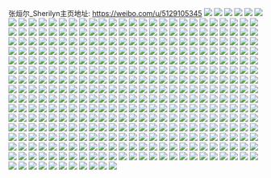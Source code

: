 张烜尔_Sherilyn主页地址: https://weibo.com/u/5129105345 
![](https://wx4.sinaimg.cn/mw2000/005B7cBzly1h8s7uiyf78j30u0190aeo.jpg) 
![](https://wx4.sinaimg.cn/mw2000/005B7cBzly1h8s7umvdgxj330u1nmx6p.jpg) 
![](https://wx4.sinaimg.cn/mw2000/005B7cBzly1h8s7upqegmj30u01900ya.jpg) 
![](https://wx4.sinaimg.cn/mw2000/005B7cBzly1h8s7uw8sw5j329f29fb2b.jpg) 
![](https://wx4.sinaimg.cn/mw2000/005B7cBzly1h8s7uwvqnhj30u0190k07.jpg) 
![](https://wx4.sinaimg.cn/mw2000/005B7cBzly1h8s7uxj1pvj31900u0tdt.jpg) 
![](https://wx4.sinaimg.cn/mw2000/005B7cBzly1h8s7uxv1u2j31900u07d3.jpg) 
![](https://wx4.sinaimg.cn/mw2000/005B7cBzly1h8s7uy8pwej30u0140q61.jpg) 
![](https://wx4.sinaimg.cn/mw2000/005B7cBzly1h8s7uyob3tj30u0190n6a.jpg) 
![](https://wx4.sinaimg.cn/mw2000/005B7cBzly1h8s7uyxqp9j31930u0n2a.jpg) 
![](https://wx4.sinaimg.cn/mw2000/005B7cBzly1h80gm6hcfqj32801o0u0x.jpg) 
![](https://wx4.sinaimg.cn/mw2000/005B7cBzly1h80gm79vtgj31c00u0dow.jpg) 
![](https://wx4.sinaimg.cn/mw2000/005B7cBzly1h80gm7mxvbj31900u0thr.jpg) 
![](https://wx4.sinaimg.cn/mw2000/005B7cBzly1h80gm93xoqj32801o01kx.jpg) 
![](https://wx4.sinaimg.cn/mw2000/005B7cBzly1h806b8kv4ej32dc1kwu0x.jpg) 
![](https://wx4.sinaimg.cn/mw2000/005B7cBzly1h806b9s214j313o13oar1.jpg) 
![](https://wx4.sinaimg.cn/mw2000/005B7cBzly1h806bg7x1zj322o340npf.jpg) 
![](https://wx4.sinaimg.cn/mw2000/005B7cBzly1h806bgwk7uj30ty152ajp.jpg) 
![](https://wx4.sinaimg.cn/mw2000/005B7cBzly1h7k2b12l9nj32c03401kx.jpg) 
![](https://wx4.sinaimg.cn/mw2000/005B7cBzly1h7k2b48o2tj32c03401kz.jpg) 
![](https://wx4.sinaimg.cn/mw2000/005B7cBzly1h7k2az9n2ej32c0340e81.jpg) 
![](https://wx4.sinaimg.cn/mw2000/005B7cBzly1h7k2b7yvszj32c03404qr.jpg) 
![](https://wx4.sinaimg.cn/mw2000/005B7cBzly1h76golm8mwj30sg0sg756.jpg) 
![](https://wx4.sinaimg.cn/mw2000/005B7cBzly1h76gola4gdj30ke0sgtfz.jpg) 
![](https://wx4.sinaimg.cn/mw2000/005B7cBzly1h76golv8dhj30sg0rntei.jpg) 
![](https://wx4.sinaimg.cn/mw2000/005B7cBzly1h6zhjct2m6j334022m4qr.jpg) 
![](https://wx4.sinaimg.cn/mw2000/005B7cBzly1h6zhjfht12j334022okjm.jpg) 
![](https://wx4.sinaimg.cn/mw2000/005B7cBzly1h6zhjgpqf1j30ru1qlqau.jpg) 
![](https://wx4.sinaimg.cn/mw2000/005B7cBzly1h6zhjhc6k9j31900u0q6h.jpg) 
![](https://wx4.sinaimg.cn/mw2000/005B7cBzly1h6zhjhp7w5j30u0186wf4.jpg) 
![](https://wx4.sinaimg.cn/mw2000/005B7cBzly1h6zhjas024j31hc0u040f.jpg) 
![](https://wx4.sinaimg.cn/mw2000/005B7cBzly1h6zhji7r69j31900u07gj.jpg) 
![](https://wx4.sinaimg.cn/mw2000/005B7cBzly1h6zhjizyqnj30qy11zqaz.jpg) 
![](https://wx4.sinaimg.cn/mw2000/005B7cBzly1h6zhjipz99j315k0u012y.jpg) 
![](https://wx4.sinaimg.cn/mw2000/005B7cBzly1h6gyfnk2omj30u022s10r.jpg) 
![](https://wx4.sinaimg.cn/mw2000/005B7cBzly1h6gyer51d6j31900u04at.jpg) 
![](https://wx4.sinaimg.cn/mw2000/005B7cBzly1h6gyerroqcj31o70u0njq.jpg) 
![](https://wx4.sinaimg.cn/mw2000/005B7cBzly1h6gyesvlpgj31jk2bcjta.jpg) 
![](https://wx4.sinaimg.cn/mw2000/005B7cBzly1h6gyevqmsuj334022oe83.jpg) 
![](https://wx4.sinaimg.cn/mw2000/005B7cBzly1h6gyey9refj33zp2nvhdx.jpg) 
![](https://wx4.sinaimg.cn/mw2000/005B7cBzly1h6ek1ni79ij333z22n49c.jpg) 
![](https://wx4.sinaimg.cn/mw2000/005B7cBzly1h6ek1d7qolj332c2aqhdv.jpg) 
![](https://wx4.sinaimg.cn/mw2000/005B7cBzly1h6ek1q9zm3j32c0340x6q.jpg) 
![](https://wx4.sinaimg.cn/mw2000/005B7cBzly1h5tkav8tq0j32qf35su10.jpg) 
![](https://wx4.sinaimg.cn/mw2000/005B7cBzly1h5tkaw2ricj31hc0zkap4.jpg) 
![](https://wx4.sinaimg.cn/mw2000/005B7cBzly1h5tkayki0ij322o340x6q.jpg) 
![](https://wx4.sinaimg.cn/mw2000/005B7cBzly1h5tkazfjmtj3340340e82.jpg) 
![](https://wx4.sinaimg.cn/mw2000/005B7cBzly1h5tkaqj48oj334022o4qq.jpg) 
![](https://wx4.sinaimg.cn/mw2000/005B7cBzly1h5tkb1o2mlj322o340u0y.jpg) 
![](https://wx4.sinaimg.cn/mw2000/005B7cBzly1h5nzur632hj32hh1ecqv6.jpg) 
![](https://wx4.sinaimg.cn/mw2000/005B7cBzly1h5nzus24taj33402c0kjm.jpg) 
![](https://wx4.sinaimg.cn/mw2000/005B7cBzly1h5nzuolx32j32iy1f6npe.jpg) 
![](https://wx4.sinaimg.cn/mw2000/005B7cBzly1h5nzuu099hj33402c04qt.jpg) 
![](https://wx4.sinaimg.cn/mw2000/005B7cBzly1h5nzuwdvljj32iy1f67wi.jpg) 
![](https://wx4.sinaimg.cn/mw2000/005B7cBzly1h5nzuxrd9ij33402c0npg.jpg) 
![](https://wx4.sinaimg.cn/mw2000/005B7cBzly1h5nzuzes77j33402c0kjm.jpg) 
![](https://wx4.sinaimg.cn/mw2000/005B7cBzly1h5nzv17t4fj32iy1f67wi.jpg) 
![](https://wx4.sinaimg.cn/mw2000/005B7cBzly1h5nzv1zf32j33402c0hdu.jpg) 
![](https://wx4.sinaimg.cn/mw2000/005B7cBzly1h5emk85r9zj322o340qv7.jpg) 
![](https://wx4.sinaimg.cn/mw2000/005B7cBzly1h5emk3s1j9j334022ou10.jpg) 
![](https://wx4.sinaimg.cn/mw2000/005B7cBzly1h5emkbrlksj322o340u0z.jpg) 
![](https://wx4.sinaimg.cn/mw2000/005B7cBzly1h5emkdf0e5j31ba1yw7t6.jpg) 
![](https://wx4.sinaimg.cn/mw2000/005B7cBzly1h5emke25wgj30zk0npthu.jpg) 
![](https://wx4.sinaimg.cn/mw2000/005B7cBzly1h5emkemmtij30zk0np4i0.jpg) 
![](https://wx4.sinaimg.cn/mw2000/005B7cBzly1h50ekkxtgxj30ru114aik.jpg) 
![](https://wx4.sinaimg.cn/mw2000/005B7cBzly1h50eklb2mdj30ru114134.jpg) 
![](https://wx4.sinaimg.cn/mw2000/005B7cBzly1h50eklreifj30ru114aiq.jpg) 
![](https://wx4.sinaimg.cn/mw2000/005B7cBzly1h50ekm4hpvj30ru114wok.jpg) 
![](https://wx4.sinaimg.cn/mw2000/005B7cBzly1h50ekmo2asj318g0tngxr.jpg) 
![](https://wx4.sinaimg.cn/mw2000/005B7cBzly1h50ekkeia7j32al1j3hdt.jpg) 
![](https://wx4.sinaimg.cn/mw2000/005B7cBzly1h3vxoltlk0j30su0sugog.jpg) 
![](https://wx4.sinaimg.cn/mw2000/005B7cBzly1h3vxpgw06pj30or0orjsx.jpg) 
![](https://wx4.sinaimg.cn/mw2000/005B7cBzly1h3vxol3yyyj31400u0amr.jpg) 
![](https://wx4.sinaimg.cn/mw2000/005B7cBzly1h3vxph5bm3j30ji0jidh4.jpg) 
![](https://wx4.sinaimg.cn/mw2000/005B7cBzly1h3vxolik7qj30u00u042k.jpg) 
![](https://wx4.sinaimg.cn/mw2000/005B7cBzly1h3vxqy8iptj30nh15pwmw.jpg) 
![](https://wx4.sinaimg.cn/mw2000/005B7cBzly1h3v3jl6mo6j31sc2ds4qr.jpg) 
![](https://wx4.sinaimg.cn/mw2000/005B7cBzly1h3v3jk75y3j31sc2ds4qr.jpg) 
![](https://wx4.sinaimg.cn/mw2000/005B7cBzly1h3v3jm372nj31sc2ds7wj.jpg) 
![](https://wx4.sinaimg.cn/mw2000/005B7cBzly1h3v3jn4atmj31sc2ds1kz.jpg) 
![](https://wx4.sinaimg.cn/mw2000/005B7cBzly1h1xc5zf37vj32c02c0kfw.jpg) 
![](https://wx4.sinaimg.cn/mw2000/005B7cBzly1h1mbf2lylcj31kw1kwh98.jpg) 
![](https://wx4.sinaimg.cn/mw2000/005B7cBzly1h1mbb2001pj32dc1kwkjl.jpg) 
![](https://wx4.sinaimg.cn/mw2000/005B7cBzly1h1mbf388vbj31kw1kw4l7.jpg) 
![](https://wx4.sinaimg.cn/mw2000/005B7cBzly1h1mbb11zyzj32dc1kwkjl.jpg) 
![](https://wx4.sinaimg.cn/mw2000/005B7cBzly1h1mbjfrtogj31kw1kwke8.jpg) 
![](https://wx4.sinaimg.cn/mw2000/005B7cBzly1h1mbb0d8z7j32dc1kwkjl.jpg) 
![](https://wx4.sinaimg.cn/mw2000/005B7cBzly1h1mbf3ohaoj31kw1kwqqs.jpg) 
![](https://wx4.sinaimg.cn/mw2000/005B7cBzly1h1mbicaa68j32dc1kwkjl.jpg) 
![](https://wx4.sinaimg.cn/mw2000/005B7cBzly1h1mbf24xg2j31kw1kwx1w.jpg) 
![](https://wx4.sinaimg.cn/mw2000/005B7cBzly1h1c0tu4kk1j31kw2dc1ky.jpg) 
![](https://wx4.sinaimg.cn/mw2000/005B7cBzly1h1c0tuyb3vj31kw2dc1ky.jpg) 
![](https://wx4.sinaimg.cn/mw2000/005B7cBzly1h1c0twjiy3j31kw2dc1ky.jpg) 
![](https://wx4.sinaimg.cn/mw2000/005B7cBzly1h1c0tx8ks5j31kw2dcx6p.jpg) 
![](https://wx4.sinaimg.cn/mw2000/005B7cBzly1h19e1nhr2jj32c02c0x6q.jpg) 
![](https://wx4.sinaimg.cn/mw2000/005B7cBzly1h19e1m9bk2j32c02c0kjn.jpg) 
![](https://wx4.sinaimg.cn/mw2000/005B7cBzly1h19e1p43i9j32c02c01kz.jpg) 
![](https://wx4.sinaimg.cn/mw2000/005B7cBzly1h0te18xd8ij32c02c0x6p.jpg) 
![](https://wx4.sinaimg.cn/mw2000/005B7cBzly1h0te1a6rlpj32c02c0npd.jpg) 
![](https://wx4.sinaimg.cn/mw2000/005B7cBzly1h0lbn9pxebj32c02c04qq.jpg) 
![](https://wx4.sinaimg.cn/mw2000/005B7cBzly1h03sppqytwj32c03407wk.jpg) 
![](https://wx4.sinaimg.cn/mw2000/005B7cBzly1h03spli0hgj327b2xphdv.jpg) 
![](https://wx4.sinaimg.cn/mw2000/005B7cBzly1h03sps6nacj32c03404qs.jpg) 
![](https://wx4.sinaimg.cn/mw2000/005B7cBzly1h03spw87qej32c0340b2b.jpg) 
![](https://wx4.sinaimg.cn/mw2000/005B7cBzly1h03sptt4mlj31p32crnpd.jpg) 
![](https://wx4.sinaimg.cn/mw2000/005B7cBzly1h03sq0gvbzj32c0340x6r.jpg) 
![](https://wx4.sinaimg.cn/mw2000/005B7cBzly1gzwuoo686gj327z33znpd.jpg) 
![](https://wx4.sinaimg.cn/mw2000/005B7cBzly1gzwuonjyl1j310b1igh0o.jpg) 
![](https://wx4.sinaimg.cn/mw2000/005B7cBzly1gzvupbra1nj322b33h7wi.jpg) 
![](https://wx4.sinaimg.cn/mw2000/005B7cBzly1gzvupau6jmj334022ob2b.jpg) 
![](https://wx4.sinaimg.cn/mw2000/005B7cBzly1gzvupcmap5j334022ob2a.jpg) 
![](https://wx4.sinaimg.cn/mw2000/005B7cBzly1gzvupg86zyj34802tce85.jpg) 
![](https://wx4.sinaimg.cn/mw2000/005B7cBzly1gzuo1km0o0j326r3a41l5.jpg) 
![](https://wx4.sinaimg.cn/mw2000/005B7cBzly1gzun2biit5j30zn1kwgu7.jpg) 
![](https://wx4.sinaimg.cn/mw2000/005B7cBzly1gzun2hnliwj30zk0zkdq1.jpg) 
![](https://wx4.sinaimg.cn/mw2000/005B7cBzly1gzun2c1na8j30k90zkade.jpg) 
![](https://wx4.sinaimg.cn/mw2000/005B7cBzly1gzun2gl5q3j32qo2204qr.jpg) 
![](https://wx4.sinaimg.cn/mw2000/005B7cBzly1gzun2afxlnj315o1qi7wh.jpg) 
![](https://wx4.sinaimg.cn/mw2000/008d2TJVly1godq8qd6utj307j07ijre.jpg) 
![](https://wx4.sinaimg.cn/mw2000/005B7cBzly1gzddup073aj30ru0vaqf3.jpg) 
![](https://wx4.sinaimg.cn/mw2000/005B7cBzly1gzddv5q4sxj32c02c0kjn.jpg) 
![](https://wx4.sinaimg.cn/mw2000/005B7cBzgy1gz1xuii6f4j31sc2dshdu.jpg) 
![](https://wx4.sinaimg.cn/mw2000/005B7cBzgy1gz1xu8u5yqj31sc2dshdu.jpg) 
![](https://wx4.sinaimg.cn/mw2000/005B7cBzgy1gyx8t2k265j31es1vqkjl.jpg) 
![](https://wx4.sinaimg.cn/mw2000/005B7cBzgy1gyx8t4pop4j32802yoqv7.jpg) 
![](https://wx4.sinaimg.cn/mw2000/005B7cBzgy1gyx8t6vmivj32802yonpf.jpg) 
![](https://wx4.sinaimg.cn/mw2000/005B7cBzgy1gyx8t99d6dj32c0340b2c.jpg) 
![](https://wx4.sinaimg.cn/mw2000/005B7cBzgy1gyx8tbcjmtj31t62aeu0y.jpg) 
![](https://wx4.sinaimg.cn/mw2000/005B7cBzgy1gyx8tdp98uj32802yo4qs.jpg) 
![](https://wx4.sinaimg.cn/mw2000/005B7cBzly1gyosu9p22pj33jz20lkjo.jpg) 
![](https://wx4.sinaimg.cn/mw2000/005B7cBzly1gyosuakovhj31900u0q8q.jpg) 
![](https://wx4.sinaimg.cn/mw2000/005B7cBzly1gyosub3nkuj30u00k0783.jpg) 
![](https://wx4.sinaimg.cn/mw2000/005B7cBzly1gyosuc5vvqj31900u0af1.jpg) 
![](https://wx4.sinaimg.cn/mw2000/005B7cBzly1gyosud04akj30ru1jok79.jpg) 
![](https://wx4.sinaimg.cn/mw2000/005B7cBzly1gyosudew6mj30u00k0adl.jpg) 
![](https://wx4.sinaimg.cn/mw2000/005B7cBzly1gyosu6r4rvj34g02yoe83.jpg) 
![](https://wx4.sinaimg.cn/mw2000/005B7cBzly1gyosudshudj30u0190wkt.jpg) 
![](https://wx4.sinaimg.cn/mw2000/005B7cBzly1gyosufq6wzj33jz2dbb2a.jpg) 
![](https://wx4.sinaimg.cn/mw2000/005B7cBzly1gy8lptgi4gj32c02c0kjm.jpg) 
![](https://wx4.sinaimg.cn/mw2000/005B7cBzly1gy78swlh5pj32qb21px6q.jpg) 
![](https://wx4.sinaimg.cn/mw2000/005B7cBzly1gy78sxwtfqj32yo280qv6.jpg) 
![](https://wx4.sinaimg.cn/mw2000/005B7cBzly1gy78szgl3sj32c02c0e82.jpg) 
![](https://wx4.sinaimg.cn/mw2000/005B7cBzly1gy78t0uax5j32yo280x6q.jpg) 
![](https://wx4.sinaimg.cn/mw2000/005B7cBzly1gy36o3zq2dj33402c0hdu.jpg) 
![](https://wx4.sinaimg.cn/mw2000/005B7cBzly1gxzso6w0e7j33002007wk.jpg) 
![](https://wx4.sinaimg.cn/mw2000/005B7cBzly1gxxgva3rrej32c02c0hdv.jpg) 
![](https://wx4.sinaimg.cn/mw2000/005B7cBzly1gxvt0dlmv3j322o340u0y.jpg) 
![](https://wx4.sinaimg.cn/mw2000/005B7cBzly1gxvt0k5a6mj322o340qv6.jpg) 
![](https://wx4.sinaimg.cn/mw2000/005B7cBzly1gxvt0hxa4aj322o340x6q.jpg) 
![](https://wx4.sinaimg.cn/mw2000/005B7cBzly1gxvt0m3rzgj334022ohdu.jpg) 
![](https://wx4.sinaimg.cn/mw2000/005B7cBzly1gxvt0fjrrdj334022ohdu.jpg) 
![](https://wx4.sinaimg.cn/mw2000/005B7cBzly1gxvt0p8nl9j30u00k00wq.jpg) 
![](https://wx4.sinaimg.cn/mw2000/005B7cBzly1gxvt0pk6wqj30u00k042q.jpg) 
![](https://wx4.sinaimg.cn/mw2000/005B7cBzly1gxvt0bdy3qj30u00k0af5.jpg) 
![](https://wx4.sinaimg.cn/mw2000/005B7cBzly1gxvt0o3pqaj322o340u0y.jpg) 
![](https://wx4.sinaimg.cn/mw2000/005B7cBzly1gxqj88wdp5j30np0zk7a2.jpg) 
![](https://wx4.sinaimg.cn/mw2000/005B7cBzly1gxqj88blfcj32c02c0u0z.jpg) 
![](https://wx4.sinaimg.cn/mw2000/005B7cBzly1gxpf7rwapej31o0280b2a.jpg) 
![](https://wx4.sinaimg.cn/mw2000/005B7cBzly1gxpf7syvkgj31o0280u0x.jpg) 
![](https://wx4.sinaimg.cn/mw2000/005B7cBzly1gxpdisyfstj334022ne84.jpg) 
![](https://wx4.sinaimg.cn/mw2000/005B7cBzly1gxpditk0w1j30u00k0wlq.jpg) 
![](https://wx4.sinaimg.cn/mw2000/005B7cBzly1gxpdim6nubj30u00k044g.jpg) 
![](https://wx4.sinaimg.cn/mw2000/005B7cBzly1gxpdimvxdaj30u00k0q87.jpg) 
![](https://wx4.sinaimg.cn/mw2000/005B7cBzly1gxpdinvmtej30m10x2agw.jpg) 
![](https://wx4.sinaimg.cn/mw2000/005B7cBzly1gxpdip60ytj30u00k0wl8.jpg) 
![](https://wx4.sinaimg.cn/mw2000/005B7cBzly1gxpdiqjva5j334022ou0z.jpg) 
![](https://wx4.sinaimg.cn/mw2000/005B7cBzly1gxpdir1rjgj30u00k0q8j.jpg) 
![](https://wx4.sinaimg.cn/mw2000/005B7cBzly1gxpdirsgtoj31o0280b2a.jpg) 
![](https://wx4.sinaimg.cn/mw2000/005B7cBzly1gxlujtcgjoj33402c04qs.jpg) 
![](https://wx4.sinaimg.cn/mw2000/005B7cBzly1gxic60vjp9j32c02c0x6r.jpg) 
![](https://wx4.sinaimg.cn/mw2000/005B7cBzly1gxg2np03coj30u015zaf1.jpg) 
![](https://wx4.sinaimg.cn/mw2000/005B7cBzly1gxfup9g2mzj3306295qv8.jpg) 
![](https://wx4.sinaimg.cn/mw2000/005B7cBzly1gx4ixdsejoj31sc2dsnpe.jpg) 
![](https://wx4.sinaimg.cn/mw2000/005B7cBzly1gx4ixewx6jj31sc2dse82.jpg) 
![](https://wx4.sinaimg.cn/mw2000/005B7cBzly1gx4ixbcy8mj31sc2dse82.jpg) 
![](https://wx4.sinaimg.cn/mw2000/005B7cBzly1gx4ixg8lnqj31sc2dse82.jpg) 
![](https://wx4.sinaimg.cn/mw2000/005B7cBzly1gwzqeakdpoj31sc2ds4qq.jpg) 
![](https://wx4.sinaimg.cn/mw2000/005B7cBzly1gwv97323q2j32i22i2u0x.jpg) 
![](https://wx4.sinaimg.cn/mw2000/005B7cBzly1gwrpx6qw4bj31400u0tlr.jpg) 
![](https://wx4.sinaimg.cn/mw2000/005B7cBzly1gwnsqnkghej32c02c0qv8.jpg) 
![](https://wx4.sinaimg.cn/mw2000/005B7cBzly1gwnsqxiicfj32c02c01l1.jpg) 
![](https://wx4.sinaimg.cn/mw2000/005B7cBzly1gwo8s1w0a7j32c02c0x6s.jpg) 
![](https://wx4.sinaimg.cn/mw2000/005B7cBzly1gwf13kl9hrj32801o0qv6.jpg) 
![](https://wx4.sinaimg.cn/mw2000/005B7cBzly1gwf13m231wj32801o0qv6.jpg) 
![](https://wx4.sinaimg.cn/mw2000/005B7cBzly1gwf13nn7mij32801o0qv6.jpg) 
![](https://wx4.sinaimg.cn/mw2000/005B7cBzly1gwf13p08z4j32801o0npe.jpg) 
![](https://wx4.sinaimg.cn/mw2000/005B7cBzly1gwf13qeqk5j32801o0qv6.jpg) 
![](https://wx4.sinaimg.cn/mw2000/005B7cBzly1gwf13rokovj32801o0npe.jpg) 
![](https://wx4.sinaimg.cn/mw2000/005B7cBzly1gwf0qe7vwcj322q3407wj.jpg) 
![](https://wx4.sinaimg.cn/mw2000/005B7cBzly1gwf0qfbhq2j31l616wb29.jpg) 
![](https://wx4.sinaimg.cn/mw2000/005B7cBzly1gwf0qcjcivj30u00jytf1.jpg) 
![](https://wx4.sinaimg.cn/mw2000/005B7cBzly1gwf0qju8uhj33402c0kjn.jpg) 
![](https://wx4.sinaimg.cn/mw2000/005B7cBzly1gwf0qbspq2j30zk0np12q.jpg) 
![](https://wx4.sinaimg.cn/mw2000/005B7cBzly1gwf0qhu76mj33402c04qs.jpg) 
![](https://wx4.sinaimg.cn/mw2000/005B7cBzly1gwenvf20hnj30n01dsq6g.jpg) 
![](https://wx4.sinaimg.cn/mw2000/005B7cBzly1gwendq18cjj30n01dsgrn.jpg) 
![](https://wx4.sinaimg.cn/mw2000/005B7cBzly1gwendqn7y7j30n01dsakj.jpg) 
![](https://wx4.sinaimg.cn/mw2000/005B7cBzly1gwendr34nfj30wi1ycn4r.jpg) 
![](https://wx4.sinaimg.cn/mw2000/005B7cBzly1gwendrhd86j30gg0zlq51.jpg) 
![](https://wx4.sinaimg.cn/mw2000/005B7cBzly1gwendp5k8uj30yi22oaeg.jpg) 
![](https://wx4.sinaimg.cn/mw2000/005B7cBzly1gwendrtdecj30yi22ojwh.jpg) 
![](https://wx4.sinaimg.cn/mw2000/005B7cBzly1gwbkcc9z9zj32491l7u0x.jpg) 
![](https://wx4.sinaimg.cn/mw2000/005B7cBzly1gwbkcdgw68j32821o21ky.jpg) 
![](https://wx4.sinaimg.cn/mw2000/005B7cBzly1gw9b005xvzj30u0190af7.jpg) 
![](https://wx4.sinaimg.cn/mw2000/005B7cBzly1gw9azzftbdj31900u048p.jpg) 
![](https://wx4.sinaimg.cn/mw2000/005B7cBzly1gw6qzloauyj33402c0b2e.jpg) 
![](https://wx4.sinaimg.cn/mw2000/005B7cBzly1gw6qzf0dy7j33402c0npg.jpg) 
![](https://wx4.sinaimg.cn/mw2000/005B7cBzly1gw6qzoikdzj32dy1sie82.jpg) 
![](https://wx4.sinaimg.cn/mw2000/005B7cBzly1gw6qzozefvj31rh1bnb29.jpg) 
![](https://wx4.sinaimg.cn/mw2000/005B7cBzly1gw6qzqapt9j33402c0qv8.jpg) 
![](https://wx4.sinaimg.cn/mw2000/005B7cBzly1gw6qzrxqo1j33402c04qt.jpg) 
![](https://wx4.sinaimg.cn/mw2000/005B7cBzly1gw6qzsp6puj32c01qte82.jpg) 
![](https://wx4.sinaimg.cn/mw2000/005B7cBzly1gw6qzuzz2aj33402c04qs.jpg) 
![](https://wx4.sinaimg.cn/mw2000/005B7cBzly1gw6qzvvz37j328h1ofe82.jpg) 
![](https://wx4.sinaimg.cn/mw2000/005B7cBzly1gw3c79fuhrj33402c0e83.jpg) 
![](https://wx4.sinaimg.cn/mw2000/005B7cBzly1gw2ci4go30j32ds1sce82.jpg) 
![](https://wx4.sinaimg.cn/mw2000/005B7cBzly1gw0lpiqqgzj32801o0u0y.jpg) 
![](https://wx4.sinaimg.cn/mw2000/005B7cBzly1gw0lpkv0jmj32p81ipnpd.jpg) 
![](https://wx4.sinaimg.cn/mw2000/005B7cBzly1gw0lplev6jj30ru0van8i.jpg) 
![](https://wx4.sinaimg.cn/mw2000/005B7cBzly1gw0lpndoe0j32p81ipnpe.jpg) 
![](https://wx4.sinaimg.cn/mw2000/005B7cBzly1gw0lpp3agdj32p81ipe81.jpg) 
![](https://wx4.sinaimg.cn/mw2000/005B7cBzly1gw0lpqikncj32p81ipe81.jpg) 
![](https://wx4.sinaimg.cn/mw2000/005B7cBzly1gvzr1iwwz8j334022onpd.jpg) 
![](https://wx4.sinaimg.cn/mw2000/005B7cBzly1gvzr1jv7ubj321z1jhqv6.jpg) 
![](https://wx4.sinaimg.cn/mw2000/005B7cBzly1gvzr1l09oij32io1w0npf.jpg) 
![](https://wx4.sinaimg.cn/mw2000/005B7cBzly1gvzr1hxf60j32801o0npe.jpg) 
![](https://wx4.sinaimg.cn/mw2000/005B7cBzly1gvzr1mipanj32801o0kjm.jpg) 
![](https://wx4.sinaimg.cn/mw2000/005B7cBzly1gvzr1n9533j31uo18g4qp.jpg) 
![](https://wx4.sinaimg.cn/mw2000/005B7cBzly1gvzr1ogy22j32801o0qv6.jpg) 
![](https://wx4.sinaimg.cn/mw2000/005B7cBzly1gvzr1pb8z9j334022onpe.jpg) 
![](https://wx4.sinaimg.cn/mw2000/005B7cBzly1gvzr1pvyzej31o018zhdt.jpg) 
![](https://wx4.sinaimg.cn/mw2000/005B7cBzgy1gvwml9ihusj33402bvhdw.jpg) 
![](https://wx4.sinaimg.cn/mw2000/005B7cBzgy1gvwmky9rgjj31sc2dsu0y.jpg) 
![](https://wx4.sinaimg.cn/mw2000/005B7cBzgy1gvwml5mbsjj33402c01l0.jpg) 
![](https://wx4.sinaimg.cn/mw2000/005B7cBzgy1gvwml1jlpkj32ud24uqv7.jpg) 
![](https://wx4.sinaimg.cn/mw2000/005B7cBzgy1gvtnii146dj32801o0e82.jpg) 
![](https://wx4.sinaimg.cn/mw2000/005B7cBzgy1gvtnikxewpj32801o0npe.jpg) 
![](https://wx4.sinaimg.cn/mw2000/005B7cBzgy1gvtnife8p4j32801o0npe.jpg) 
![](https://wx4.sinaimg.cn/mw2000/005B7cBzgy1gvtninr6w4j32801o0e82.jpg) 
![](https://wx4.sinaimg.cn/mw2000/005B7cBzgy1gvt3co4tgvj33402c01l1.jpg) 
![](https://wx4.sinaimg.cn/mw2000/005B7cBzly1gvohs179djj630g29fe8402.jpg) 
![](https://wx4.sinaimg.cn/mw2000/005B7cBzly1gvn4gdoonjj61o0280hdu02.jpg) 
![](https://wx4.sinaimg.cn/mw2000/005B7cBzly1gvn4g2u6nqj61o0280kjm02.jpg) 
![](https://wx4.sinaimg.cn/mw2000/005B7cBzly1gvj8zegbfkj63402c0kjo02.jpg) 
![](https://wx4.sinaimg.cn/mw2000/005B7cBzgy1gvhaf1q026j62801o0kjl02.jpg) 
![](https://wx4.sinaimg.cn/mw2000/005B7cBzgy1gvhaf2con8j60ru15qnc102.jpg) 
![](https://wx4.sinaimg.cn/mw2000/005B7cBzgy1gvhaf060rcj62c033mkjo02.jpg) 
![](https://wx4.sinaimg.cn/mw2000/005B7cBzgy1gvhaf3rqx6j60ru15qqij02.jpg) 
![](https://wx4.sinaimg.cn/mw2000/005B7cBzly1gve3gocihbj60zk0zk41z02.jpg) 
![](https://wx4.sinaimg.cn/mw2000/005B7cBzly1gve2p2inpjj30ru1axqjc.jpg) 
![](https://wx4.sinaimg.cn/mw2000/005B7cBzly1gv5pxlnvxfj618g1uo7wh02.jpg) 
![](https://wx4.sinaimg.cn/mw2000/005B7cBzly1gv5pxnk127j618g1uo7wh02.jpg) 
![](https://wx4.sinaimg.cn/mw2000/005B7cBzly1gv5pxk5x6lj618g1uo7wh02.jpg) 
![](https://wx4.sinaimg.cn/mw2000/005B7cBzly1gv5pxpbbovj618g1uo4qp02.jpg) 
![](https://wx4.sinaimg.cn/mw2000/005B7cBzly1gv4tlsx0akj61uo18gkiy02.jpg) 
![](https://wx4.sinaimg.cn/mw2000/005B7cBzly1gv4tltsgtbj318g1uox52.jpg) 
![](https://wx4.sinaimg.cn/mw2000/005B7cBzly1gv4tlv4jtjj618g1uo1kx02.jpg) 
![](https://wx4.sinaimg.cn/mw2000/005B7cBzly1gv4tlrxm6sj618g1uou0202.jpg) 
![](https://wx4.sinaimg.cn/mw2000/005B7cBzly1guym9s09kyj61900u00vl02.jpg) 
![](https://wx4.sinaimg.cn/mw2000/005B7cBzly1guym9rp7ouj60ru1qkdzv02.jpg) 
![](https://wx4.sinaimg.cn/mw2000/005B7cBzly1guym9sa7cwj61900u07f002.jpg) 
![](https://wx4.sinaimg.cn/mw2000/005B7cBzly1guym9sqb73j60ru1ql7qk02.jpg) 
![](https://wx4.sinaimg.cn/mw2000/005B7cBzly1guym9t8if4j60u01900zl02.jpg) 
![](https://wx4.sinaimg.cn/mw2000/005B7cBzly1guym9tpnvsj60u0190jx802.jpg) 
![](https://wx4.sinaimg.cn/mw2000/005B7cBzly1gupg9utaw5j62t11vs7wj02.jpg) 
![](https://wx4.sinaimg.cn/mw2000/005B7cBzly1gupg9w0olmj62t11vs1kz02.jpg) 
![](https://wx4.sinaimg.cn/mw2000/005B7cBzly1gupg9syc64j62gm1mxkjm02.jpg) 
![](https://wx4.sinaimg.cn/mw2000/005B7cBzly1guooxop585j62io1w0b2a02.jpg) 
![](https://wx4.sinaimg.cn/mw2000/005B7cBzly1guk1f2txr8j60u018ytig02.jpg) 
![](https://wx4.sinaimg.cn/mw2000/005B7cBzly1guk1f4svw2j61900u00zl02.jpg) 
![](https://wx4.sinaimg.cn/mw2000/005B7cBzly1guk1exafpej63402c0kjm02.jpg) 
![](https://wx4.sinaimg.cn/mw2000/005B7cBzly1guk1f0opa0j61es0u0jx202.jpg) 
![](https://wx4.sinaimg.cn/mw2000/005B7cBzly1gtzzjop0ifj60ru1jok5a02.jpg) 
![](https://wx4.sinaimg.cn/mw2000/005B7cBzly1gtzzjpwghaj6253340x6p02.jpg) 
![](https://wx4.sinaimg.cn/mw2000/005B7cBzly1gtvknnjca6j60u02hxh5q02.jpg) 
![](https://wx4.sinaimg.cn/mw2000/005B7cBzly1gtps16ptpdj60u00k0jvl02.jpg) 
![](https://wx4.sinaimg.cn/mw2000/005B7cBzly1gtps171qk5j60u00k0gqf02.jpg) 
![](https://wx4.sinaimg.cn/mw2000/005B7cBzly1gtps18ihkzj634022o4qq02.jpg) 
![](https://wx4.sinaimg.cn/mw2000/005B7cBzly1gtps16e6c7j60u018zgs402.jpg) 
![](https://wx4.sinaimg.cn/mw2000/005B7cBzly1gtps19e2l8j60u00k00wd02.jpg) 
![](https://wx4.sinaimg.cn/mw2000/005B7cBzly1gtps1bc1bej622p3407wi02.jpg) 
![](https://wx4.sinaimg.cn/mw2000/005B7cBzly1gtps19o6jfj60u00k0gqb02.jpg) 
![](https://wx4.sinaimg.cn/mw2000/005B7cBzly1gtps1cmewvj634022ou0x02.jpg) 
![](https://wx4.sinaimg.cn/mw2000/005B7cBzly1gtps190973j60u0190grp02.jpg) 
![](https://wx4.sinaimg.cn/mw2000/005B7cBzly1gtgg4kt8juj31my26qnpe.jpg) 
![](https://wx4.sinaimg.cn/mw2000/005B7cBzly1gtgg4n1llaj32801o0b2a.jpg) 
![](https://wx4.sinaimg.cn/mw2000/005B7cBzly1gtgg4pl5vmj31o0280hdu.jpg) 
![](https://wx4.sinaimg.cn/mw2000/005B7cBzly1gt1npves8hj31900u0gvl.jpg) 
![](https://wx4.sinaimg.cn/mw2000/005B7cBzly1gt1npy5xo3j32c02c0u0x.jpg) 
![](https://wx4.sinaimg.cn/mw2000/005B7cBzly1gt1nq25hpaj334022ohdu.jpg) 
![](https://wx4.sinaimg.cn/mw2000/005B7cBzly1gsgldiazokj32c02c0npe.jpg) 
![](https://wx4.sinaimg.cn/mw2000/005B7cBzly1gsgldj7mmdj32yu1ny7wi.jpg) 
![](https://wx4.sinaimg.cn/mw2000/005B7cBzly1gsgldgzosaj32sw23n1kz.jpg) 
![](https://wx4.sinaimg.cn/mw2000/005B7cBzly1gsfn5v4l15j32802807wj.jpg) 
![](https://wx4.sinaimg.cn/mw2000/005B7cBzly1gsfn5riau2j33402c0u10.jpg) 
![](https://wx4.sinaimg.cn/mw2000/005B7cBzly1gsc4fgosz1j30ru1axh5v.jpg) 
![](https://wx4.sinaimg.cn/mw2000/005B7cBzly1gsc4fezlgij32c02c01kz.jpg) 
![](https://wx4.sinaimg.cn/mw2000/005B7cBzly1gs0rm06dtlj33402c01ch.jpg) 
![](https://wx4.sinaimg.cn/mw2000/005B7cBzly1grzi37wzp8j30u0190dk0.jpg) 
![](https://wx4.sinaimg.cn/mw2000/005B7cBzly1grzi364k86j31900u0qa9.jpg) 
![](https://wx4.sinaimg.cn/mw2000/005B7cBzly1grw363622dj32c02c04qp.jpg) 
![](https://wx4.sinaimg.cn/mw2000/005B7cBzly1grw360wiuuj33402c0b2a.jpg) 
![](https://wx4.sinaimg.cn/mw2000/005B7cBzly1grhwc71bbsj31930u0dm3.jpg) 
![](https://wx4.sinaimg.cn/mw2000/005B7cBzly1grhwc6t15hj30u00k0q71.jpg) 
![](https://wx4.sinaimg.cn/mw2000/005B7cBzly1grhwc79hwzj30rs1qiqfx.jpg) 
![](https://wx4.sinaimg.cn/mw2000/005B7cBzly1grhwc7tglwj31400u0gwc.jpg) 
![](https://wx4.sinaimg.cn/mw2000/005B7cBzly1grhwc7jzadj30ru114tqm.jpg) 
![](https://wx4.sinaimg.cn/mw2000/005B7cBzly1grhwc80oapj316m0u0q78.jpg) 
![](https://wx4.sinaimg.cn/mw2000/005B7cBzly1grh0pkye5bj334022j4qq.jpg) 
![](https://wx4.sinaimg.cn/mw2000/005B7cBzly1grh0psn3jsj31400u0wlo.jpg) 
![](https://wx4.sinaimg.cn/mw2000/005B7cBzly1grh0qakosdj31900u0woq.jpg) 
![](https://wx4.sinaimg.cn/mw2000/005B7cBzly1grh0ptuxp3j31400u0492.jpg) 
![](https://wx4.sinaimg.cn/mw2000/005B7cBzly1grh0pq9tfhj32c0340b2b.jpg) 
![](https://wx4.sinaimg.cn/mw2000/005B7cBzly1grh0q91eikj32c02c0qv7.jpg) 
![](https://wx4.sinaimg.cn/mw2000/005B7cBzly1grh0pypol5j32yo2yohdv.jpg) 
![](https://wx4.sinaimg.cn/mw2000/005B7cBzly1grh0q9ztijj30n00n0wfn.jpg) 
![](https://wx4.sinaimg.cn/mw2000/005B7cBzly1grh0qbkzpaj311o0cgq70.jpg) 
![](https://wx4.sinaimg.cn/mw2000/005B7cBzly1grcfsuffjsj30ru15qaoc.jpg) 
![](https://wx4.sinaimg.cn/mw2000/005B7cBzly1grcfstzea9j30ru15q7j5.jpg) 
![](https://wx4.sinaimg.cn/mw2000/005B7cBzly1gr8myy1y08j34cr2udnpr.jpg) 
![](https://wx4.sinaimg.cn/mw2000/005B7cBzly1gr8mz2khlaj32801o04qq.jpg) 
![](https://wx4.sinaimg.cn/mw2000/005B7cBzly1gr8mz3sn4rj31400u07bv.jpg) 
![](https://wx4.sinaimg.cn/mw2000/005B7cBzly1gr8mz4usr0j31900u07fu.jpg) 
![](https://wx4.sinaimg.cn/mw2000/005B7cBzly1gr6nde2ypaj60u00k07a202.jpg) 
![](https://wx4.sinaimg.cn/mw2000/005B7cBzly1gr6ndeu3jdj32801o0x6p.jpg) 
![](https://wx4.sinaimg.cn/mw2000/005B7cBzly1gr6nddpn5yj30u00k01ky.jpg) 
![](https://wx4.sinaimg.cn/mw2000/005B7cBzly1gr35v1r98kj30ru112alt.jpg) 
![](https://wx4.sinaimg.cn/mw2000/005B7cBzly1gqshnt9i6mj32ds1scu0y.jpg) 
![](https://wx4.sinaimg.cn/mw2000/005B7cBzly1gqar78u0j4j30u00jzgpm.jpg) 
![](https://wx4.sinaimg.cn/mw2000/005B7cBzly1gpw9cdyfgvj318z0u07db.jpg) 
![](https://wx4.sinaimg.cn/mw2000/005B7cBzly1gpw9ce62xqj31900u0114.jpg) 
![](https://wx4.sinaimg.cn/mw2000/005B7cBzly1gpw9cdi9wej31sc2ds1kz.jpg) 
![](https://wx4.sinaimg.cn/mw2000/005B7cBzly1gpw38ya421j30u0190wm7.jpg) 
![](https://wx4.sinaimg.cn/mw2000/005B7cBzly1gpw38z5bvsj30ai0fwgn0.jpg) 
![](https://wx4.sinaimg.cn/mw2000/005B7cBzly1gpw38xvgkaj30pe123qh8.jpg) 
![](https://wx4.sinaimg.cn/mw2000/005B7cBzly1gpw38zeypnj30u00k0q91.jpg) 
![](https://wx4.sinaimg.cn/mw2000/005B7cBzly1gob8qmksd5j32ds1sc7wj.jpg) 
![](https://wx4.sinaimg.cn/mw2000/005B7cBzly1gob8qkrv9sj32ds1sc1ky.jpg) 
![](https://wx4.sinaimg.cn/mw2000/005B7cBzly1gob8qiazi3j32c0340hdw.jpg) 
![](https://wx4.sinaimg.cn/mw2000/005B7cBzly1gob8qpjr53j32802yokjo.jpg) 
![](https://wx4.sinaimg.cn/mw2000/005B7cBzly1go2ik1kbfvj322o340qv5.jpg) 
![](https://wx4.sinaimg.cn/mw2000/005B7cBzly1go2ik3i2yxj322o340u0x.jpg) 
![](https://wx4.sinaimg.cn/mw2000/005B7cBzly1go2ik4eb3zj334022oqv5.jpg) 
![](https://wx4.sinaimg.cn/mw2000/005B7cBzly1go2ik05b2sj322o340npd.jpg) 
![](https://wx4.sinaimg.cn/mw2000/005B7cBzly1gnxkcqnqbhj32802yob2c.jpg) 
![](https://wx4.sinaimg.cn/mw2000/005B7cBzly1gnxkciogofj30ru1qlkin.jpg) 
![](https://wx4.sinaimg.cn/mw2000/005B7cBzly1gnxkc93zkwj32c03407wj.jpg) 
![](https://wx4.sinaimg.cn/mw2000/005B7cBzly1gnxkcefq1vj32ds1scu0y.jpg) 
![](https://wx4.sinaimg.cn/mw2000/005B7cBzly1gnxkcjaxe0j30ru15qdyv.jpg) 
![](https://wx4.sinaimg.cn/mw2000/005B7cBzly1gnxkcnq67gj328r1olu0x.jpg) 
![](https://wx4.sinaimg.cn/mw2000/005B7cBzly1gnxkcc4g3uj31o0280hdv.jpg) 
![](https://wx4.sinaimg.cn/mw2000/005B7cBzly1gnxkcluf8tj31o02hzu0y.jpg) 
![](https://wx4.sinaimg.cn/mw2000/005B7cBzly1gnxkcgwx7sj33402c0npe.jpg) 
![](https://wx4.sinaimg.cn/mw2000/005B7cBzly1gnwm8mqq9dj334022ob2c.jpg) 
![](https://wx4.sinaimg.cn/mw2000/005B7cBzly1gnwm8icargj32ds1scb2a.jpg) 
![](https://wx4.sinaimg.cn/mw2000/005B7cBzly1gnwm8ojvsij30ru1qknov.jpg) 
![](https://wx4.sinaimg.cn/mw2000/005B7cBzly1gnwm8r47ktj32ds1scb2a.jpg) 
![](https://wx4.sinaimg.cn/mw2000/005B7cBzly1gnwm8tte28j31y82lbb2a.jpg) 
![](https://wx4.sinaimg.cn/mw2000/005B7cBzly1gnwm8xz3jpj32801o0hdv.jpg) 
![](https://wx4.sinaimg.cn/mw2000/005B7cBzgy1gnpd3mncuyj32802yonpf.jpg) 
![](https://wx4.sinaimg.cn/mw2000/005B7cBzgy1gnog5lg22oj32802yoqv6.jpg) 
![](https://wx4.sinaimg.cn/mw2000/005B7cBzly1gnkofwbgt7j322o3404qp.jpg) 
![](https://wx4.sinaimg.cn/mw2000/005B7cBzly1gnkofsoc58j322o3404qp.jpg) 
![](https://wx4.sinaimg.cn/mw2000/005B7cBzly1gnkofxnxvwj322o3404qp.jpg) 
![](https://wx4.sinaimg.cn/mw2000/005B7cBzly1gnkofvrupsj322o340b29.jpg) 
![](https://wx4.sinaimg.cn/mw2000/005B7cBzly1gnkofu6819j32lr3wkkjl.jpg) 
![](https://wx4.sinaimg.cn/mw2000/005B7cBzly1gnkofwyv61j322o3404qp.jpg) 
![](https://wx4.sinaimg.cn/mw2000/005B7cBzgy1gnibum8wfnj32c03401l1.jpg) 
![](https://wx4.sinaimg.cn/mw2000/005B7cBzgy1gng1szd6vrj328m2z4x6r.jpg) 
![](https://wx4.sinaimg.cn/mw2000/005B7cBzgy1gng1t0bjb6j30ru15qk3g.jpg) 
![](https://wx4.sinaimg.cn/mw2000/005B7cBzgy1gng1t21d5fj33402c0e84.jpg) 
![](https://wx4.sinaimg.cn/mw2000/005B7cBzgy1gng1t40wlsj32c0340e83.jpg) 
![](https://wx4.sinaimg.cn/mw2000/005B7cBzgy1gng1sxlbn3j30ru15q4it.jpg) 
![](https://wx4.sinaimg.cn/mw2000/005B7cBzgy1gng1t5fxxlj32ds1sc1ky.jpg) 
![](https://wx4.sinaimg.cn/mw2000/005B7cBzgy1gng1t6g5ubj31sc2dsnpe.jpg) 
![](https://wx4.sinaimg.cn/mw2000/005B7cBzgy1gng1t81860j33402c0hdv.jpg) 
![](https://wx4.sinaimg.cn/mw2000/005B7cBzgy1gng1t9ts1wj32c0340b2c.jpg) 
![](https://wx4.sinaimg.cn/mw2000/005B7cBzgy1gnf1f3ulehj31e2230b29.jpg) 
![](https://wx4.sinaimg.cn/mw2000/005B7cBzgy1gnf1f4k6isj31dv22se81.jpg) 
![](https://wx4.sinaimg.cn/mw2000/005B7cBzgy1gnf1f2bypzj31ke2cku0x.jpg) 
![](https://wx4.sinaimg.cn/mw2000/005B7cBzly1gnbq5ygfozj34ze3blkjt.jpg) 
![](https://wx4.sinaimg.cn/mw2000/005B7cBzly1gnbq622jxoj33401r0hdt.jpg) 
![](https://wx4.sinaimg.cn/mw2000/005B7cBzly1gnbq5kn5zqj36dc48wqvb.jpg) 
![](https://wx4.sinaimg.cn/mw2000/005B7cBzly1gnbq6c94pmj348w6dcx6t.jpg) 
![](https://wx4.sinaimg.cn/mw2000/005B7cBzly1gnbq6j0c3jj348w6dce83.jpg) 
![](https://wx4.sinaimg.cn/mw2000/005B7cBzly1gnbq6l4gfaj322o3401kx.jpg) 
![](https://wx4.sinaimg.cn/mw2000/005B7cBzly1gnbq6mrg3wj322o3404qp.jpg) 
![](https://wx4.sinaimg.cn/mw2000/005B7cBzly1gnbq6w7l5xj348w6dc1l1.jpg) 
![](https://wx4.sinaimg.cn/mw2000/005B7cBzly1gnbq76ac76j36dc48wkjp.jpg) 
![](https://wx4.sinaimg.cn/mw2000/005B7cBzly1gnborbgurej30ru0vatjy.jpg) 
![](https://wx4.sinaimg.cn/mw2000/005B7cBzly1gnbore843cj30ru1axtpr.jpg) 
![](https://wx4.sinaimg.cn/mw2000/005B7cBzly1gnbora8x0wj30ru0van7o.jpg) 
